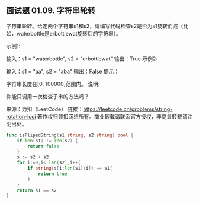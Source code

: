 ## 面试题 01.09. 字符串轮转

字符串轮转。给定两个字符串s1和s2，请编写代码检查s2是否为s1旋转而成（比如，waterbottle是erbottlewat旋转后的字符串）。

示例1:

 输入：s1 = "waterbottle", s2 = "erbottlewat"
 输出：True
示例2:

 输入：s1 = "aa", s2 = "aba"
 输出：False
提示：

字符串长度在[0, 100000]范围内。
说明:

你能只调用一次检查子串的方法吗？

来源：力扣（LeetCode）
链接：https://leetcode.cn/problems/string-rotation-lcci
著作权归领扣网络所有。商业转载请联系官方授权，非商业转载请注明出处。

```go
func isFlipedString(s1 string, s2 string) bool {
    if len(s1) != len(s2) {
        return false
    }    
    s := s2 + s2
    for i:=0;i< len(s2);i++{
        if string(s[i:len(s1)+i]) == s1{
            return true
        }
    }
    return s1 == s2
}
```
